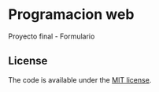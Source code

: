 # Programacion web
Proyecto final - Formulario


## License

The code is available under the [MIT license](LICENSE.txt).
